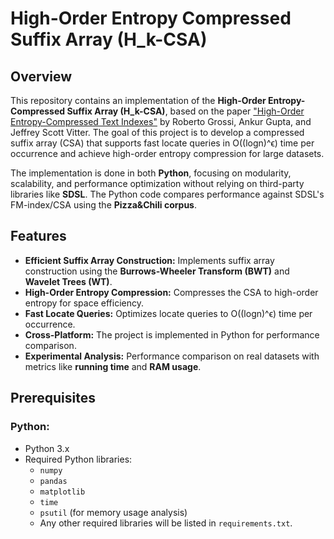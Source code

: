 # High-Order Entropy Compressed Suffix Array (H_k-CSA)

## Overview
This repository contains an implementation of the **High-Order Entropy-Compressed Suffix Array (H_k-CSA)**, based on the paper ["High-Order Entropy-Compressed Text Indexes"](https://www.cs.ucsd.edu/~rgr/website/hk_csa.pdf) by Roberto Grossi, Ankur Gupta, and Jeffrey Scott Vitter. The goal of this project is to develop a compressed suffix array (CSA) that supports fast locate queries in O((logn)^ϵ) time per occurrence and achieve high-order entropy compression for large datasets.

The implementation is done in both **Python**, focusing on modularity, scalability, and performance optimization without relying on third-party libraries like **SDSL**. The Python code compares performance against SDSL's FM-index/CSA using the **Pizza&Chili corpus**.

## Features
- **Efficient Suffix Array Construction:** Implements suffix array construction using the **Burrows-Wheeler Transform (BWT)** and **Wavelet Trees (WT)**.
- **High-Order Entropy Compression:** Compresses the CSA to high-order entropy for space efficiency.
- **Fast Locate Queries:** Optimizes locate queries to O((logn)^ϵ) time per occurrence.
- **Cross-Platform:** The project is implemented in Python for performance comparison.
- **Experimental Analysis:** Performance comparison on real datasets with metrics like **running time** and **RAM usage**.

## Prerequisites

### Python:
- Python 3.x
- Required Python libraries:
  - `numpy`
  - `pandas`
  - `matplotlib`
  - `time`
  - `psutil` (for memory usage analysis)
  - Any other required libraries will be listed in `requirements.txt`.

